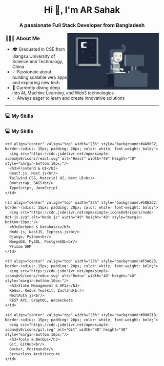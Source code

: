 <h1 align="center">Hi 👋, I'm AR Sahak</h1>
<h3 align="center">A passionate Full Stack Developer from Bangladesh</h3>

<img align="right" alt="Coding" src="https://raw.githubusercontent.com/AVS1508/AVS1508/master/assets/Night-Coding.gif" width="300"/>

### 👨🏻‍💻 About Me

- 🎓 Graduated in CSE from Jiangsu University of Science and Technology, China  
- 💡 Passionate about building scalable web apps and exploring new tech  
- 🤖 Currently diving deep into AI, Machine Learning, and Web3 technologies  
- ✨ Always eager to learn and create innovative solutions  

---

### 💻 My Skills

### 💻 My Skills

<table width="100%" style="table-layout: fixed; margin-top: 10px;">

  <tr>

    <td align="center" valign="top" width="25%" style="background:#4A90E2; border-radius: 15px; padding: 20px; color: white; font-weight: bold;">
      <img src="https://cdn.jsdelivr.net/npm/simple-icons@v9/icons/react.svg" alt="React" width="40" height="40" style="margin-bottom:10px;"/>
      <h3>Frontend & UI</h3>
      React.js, Next.js<br/>
      Tailwind CSS, Material UI, Next UI<br/>
      Bootstrap, SASS<br/>
      TypeScript, JavaScript  
    </td>

    <td align="center" valign="top" width="25%" style="background:#50E3C2; border-radius: 15px; padding: 20px; color: white; font-weight: bold;">
      <img src="https://cdn.jsdelivr.net/npm/simple-icons@v9/icons/node-dot-js.svg" alt="Node.js" width="40" height="40" style="margin-bottom:10px;"/>
      <h3>Backend & Databases</h3>
      Node.js, NestJS, Express.js<br/>
      Django, Python<br/>
      MongoDB, MySQL, PostgreSQL<br/>
      Prisma ORM  
    </td>

    <td align="center" valign="top" width="25%" style="background:#F5A623; border-radius: 15px; padding: 20px; color: white; font-weight: bold;">
      <img src="https://cdn.jsdelivr.net/npm/simple-icons@v9/icons/redux.svg" alt="Redux" width="40" height="40" style="margin-bottom:10px;"/>
      <h3>State Management & APIs</h3>
      Redux, Redux Toolkit, Zustand<br/>
      NextAuth.js<br/>
      REST API, GraphQL, WebSockets  
    </td>

    <td align="center" valign="top" width="25%" style="background:#D0021B; border-radius: 15px; padding: 20px; color: white; font-weight: bold;">
      <img src="https://cdn.jsdelivr.net/npm/simple-icons@v9/icons/git.svg" alt="Git" width="40" height="40" style="margin-bottom:10px;"/>
      <h3>Tools & DevOps</h3>
      Git, GitHub<br/>
      Docker, Postman<br/>
      Serverless Architecture  
    </td>

  </tr>

</table>

